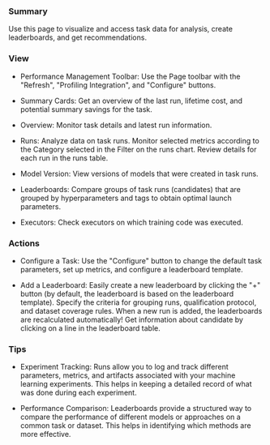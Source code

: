 ### **Summary**

Use this page to visualize and access task data for analysis, create leaderboards, and get recommendations.

### **View**

- Performance Management Toolbar: Use the Page toolbar with the "Refresh", "Profiling Integration", and "Configure" buttons.

- Summary Cards: Get an overview of the last run, lifetime cost, and potential summary savings for the task.

- Overview: Monitor task details and latest run information.

- Runs: Analyze data on task runs. Monitor selected metrics according to the Category selected in the Filter on the runs 
  chart. Review details for each run in the runs table.

- Model Version: View versions of models that were created in task runs.

- Leaderboards: Compare groups of task runs (candidates) that are grouped by hyperparameters and tags to obtain optimal 
  launch parameters.

- Executors: Check executors on which training code was executed. 

### **Actions**

- Configure a Task: Use the "Configure" button to change the default task parameters, set up metrics, and configure a 
  leaderboard template.

- Add a Leaderboard: Easily create a new leaderboard by clicking the "+" button (by default, the leaderboard is based on 
  the leaderboard template). Specify the criteria for grouping runs, qualification protocol, and dataset coverage rules. 
  When a new run is added, the leaderboards are recalculated automatically! Get information about candidate by 
  clicking on a line in the leaderboard table.

### **Tips**

- Experiment Tracking: Runs allow you to log and track different parameters, metrics, and artifacts associated with your
  machine learning experiments. This helps in keeping a detailed record of what was done during each experiment.

- Performance Comparison: Leaderboards provide a structured way to compare the performance of different models or 
  approaches on a common task or dataset. This helps in identifying which methods are more effective.